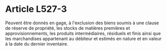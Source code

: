 # Article L527-3

Peuvent être donnés en gage, à l'exclusion des biens soumis à une clause de réserve de propriété, les stocks de matières premières et approvisionnements, les produits intermédiaires, résiduels et finis ainsi que les marchandises appartenant au débiteur et estimés en nature et en valeur à la date du dernier inventaire.

